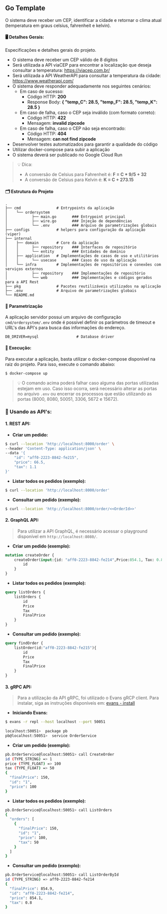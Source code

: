 ## Go Template

O sistema deve receber um CEP, identificar a cidade e retornar o clima atual (temperatura em graus celsius, fahrenheit e kelvin).

#### 🖥️ Detalhes Gerais:

Especificações e detalhes gerais do projeto. 
- O sistema deve receber um CEP válido de 8 digitos
- Será utilizada a API viaCEP para encontrar a localização que deseja consultar a temperatura: https://viacep.com.br/
- Será utilizada a API WeatherAPI para consultar a temperatura da cidade: https://www.weatherapi.com/
- O sistema deve responder adequadamente nos seguintes cenários:
  - Em caso de sucesso:
    - Código HTTP: **200**
    - Response Body: **{ "temp_C": 28.5, "temp_F": 28.5, "temp_K": 28.5 }**
  - Em caso de falha, caso o CEP seja inválido (com formato correto):
    - Código HTTP: **422**
    - Mensagem: **invalid zipcode**
  - Em caso de falha, caso o CEP não seja encontrado:
    -  Código HTTP: **404**
    - Mensagem: **can not find zipcode**
- Desenvolver testes automatizados para garantir a qualidade do código
- Utilizar docker-compose para subir a aplicação
- O sistema deverá ser publicado no Google Cloud Run

> 💡 Dica:<br/>
> - A conversão de Celsius para Fahrenheit é: **F = C * 9/5 + 32**
> - A conversão de Celsius para Kelvin é: **K = C + 273.15**

#### 🗂️ Estrutura do Projeto
    .
    ├── cmd                # Entrypoints da aplicação
    │    └── ordersystem   
    │           ├── main.go       ### Entrypoint principal
    │           ├── wire.go       ### Injeção de dependências
    │           └── .env          ### Arquivo de parametrizações globais
    ├── configs            # helpers para configuração da aplicação (viper)
    ├── internal
    │    ├── domain        # Core da aplicação
    │    │      ├── repository    ### Interfaces de repositório
    │    │      └── entity        ### Entidades de domínio
    │    ├── application   # Implementações de casos de uso e utilitários
    │    │      └── usecase       ### Casos de uso da aplicação
    │    └── infra         # Implementações de repositórios e conexões com serviços externos
    │           ├── repository    ### Implementações de repositório
    │           └── web           ### Implementações e códigos gerados para a API Rest
    ├── pkg                # Pacotes reutilizáveis utilizados na aplicação
    ├── .env               # Arquivo de parametrizações globais
    └── README.md

#### 🧭 Parametrização
A aplicação servidor possui um arquivo de configuração `cmd/ordersystem/.env` onde é possível definir os parâmetros de timeout e URL's das API's para busca das informações do endereço.

```
DB_DRIVER=mysql                 # Database driver
```

#### 🚀 Execução:
Para executar a aplicação, basta utilizar o docker-compose disponível na raiz do projeto. Para isso, execute o comando abaixo:
```bash
$ docker-compose up
```

> 💡 O comando acima poderá falhar caso alguma das portas utilizadas estejam em uso. Caso isso ocorra, será necessário alterar as portas no arquivo `.env` ou encerrar os processos que estão utilizando as portas (8000, 8080, 50051, 3306, 5672 e 15672).

### 📝 Usando as API's:

#### 1. REST API:

- **Criar um pedido:**
```bash
$ curl --location 'http://localhost:8000/order' \
--header 'Content-Type: application/json' \
--data '{
    "id": "aff0-2223-8842-fe215",
    "price": 66.5,
    "tax": 1.1
}'
```

- **Listar todos os pedidos (exemplo):**
```bash
$ curl --location 'http://localhost:8000/order'
```

- **Consultar um pedido (exemplo):**
```bash
$ curl --location 'http://localhost:8000/order/<<OrderId>>'
```

#### 2. GraphQL API:

> Para utilizar a API GraphQL, é necessário acessar o playground disponível em `http://localhost:8080/`.

- **Criar um pedido (exemplo):**
```graphql
mutation createOrder {
    createOrder(input:{id: "aff0-2223-8842-fe214",Price:854.1, Tax: 0.8}){
        id
    }
}
```

- **Listar todos os pedidos (exemplo):**
```graphql
query listOrders {
    listOrders {
        id
        Price
        Tax
        FinalPrice
    }
}
```

- **Consultar um pedido (exemplo):**
```graphql
query findOrder {
    listOrder(id:"aff0-2223-8842-fe215"){
        id
        Price
        Tax
        FinalPrice
    }
}
```

#### 3. gRPC API:

> Para a utilização da API gRPC, foi utilizado o Evans gRCP client. Para instalar, siga as instruções disponíveis em: [evans - install](https://github.com/ktr0731/evans?tab=readme-ov-file#installation)


- **Iniciando Evans:**
```bash
$ evans -r repl --host localhost --port 50051
 
localhost:50051>  package pb
pb@localhost:50051>  service OrderService
```

- **Criar um pedido (exemplo):**
```bash
pb.OrderService@localhost:50051> call CreateOrder
id (TYPE_STRING) => 1
price (TYPE_FLOAT) => 100
tax (TYPE_FLOAT) => 50
{
  "finalPrice": 150,
  "id": "1",
  "price": 100
}
```

- **Listar todos os pedidos (exemplo):**
```bash
pb.OrderService@localhost:50051> call ListOrders
{
  "orders": [
    {
      "finalPrice": 150,
      "id": "1",
      "price": 100,
      "tax": 50
    }
  ]
}
```

- **Consultar um pedido (exemplo):**
```bash
pb.OrderService@localhost:50051> call ListOrderById
id (TYPE_STRING) => aff0-2223-8842-fe214
{
  "finalPrice": 854.9,
  "id": "aff0-2223-8842-fe214",
  "price": 854.1,
  "tax": 0.8
}
```